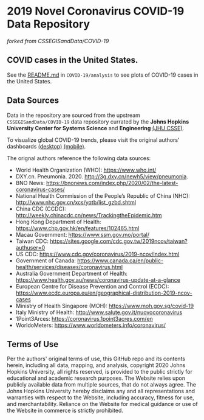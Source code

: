 # 2019 Novel Coronavirus COVID-19 Data Repository
_forked from CSSEGISandData/COVID-19_

## COVID cases in the United States.
See the [README.md](./analysis/README.md) in `COVID-19/analysis` to see plots of 
COVID-19 cases in the United States.

## Data Sources

Data in the repository are sourced from the upstream `CSSEGISandData/COVID-19` 
data repository currated by the __Johns Hopkins University Center for 
Systems Science__ and __Engineering__ [(JHU CSSE)](https://systems.jhu.edu/).  

To visualize global COVID-19 trends, please visit the original authors' dashboards
[(desktop)](https://www.arcgis.com/apps/opsdashboard/index.html#/bda7594740fd40299423467b48e9ecf6)
[(mobile)](http://www.arcgis.com/apps/opsdashboard/index.html#/85320e2ea5424dfaaa75ae62e5c06e61).  

The orignal authors reference the following data sources:  

* World Health Organization (WHO): https://www.who.int/ <br>
* DXY.cn. Pneumonia. 2020. http://3g.dxy.cn/newh5/view/pneumonia.  <br>
* BNO News: https://bnonews.com/index.php/2020/02/the-latest-coronavirus-cases/  <br>
* National Health Commission of the People’s Republic of China (NHC): <br>
 http://www.nhc.gov.cn/xcs/yqtb/list_gzbd.shtml <br>
* China CDC (CCDC): http://weekly.chinacdc.cn/news/TrackingtheEpidemic.htm <br>
* Hong Kong Department of Health: https://www.chp.gov.hk/en/features/102465.html <br>
* Macau Government: https://www.ssm.gov.mo/portal/ <br>
* Taiwan CDC: https://sites.google.com/cdc.gov.tw/2019ncov/taiwan?authuser=0 <br>
* US CDC: https://www.cdc.gov/coronavirus/2019-ncov/index.html <br>
* Government of Canada: https://www.canada.ca/en/public-health/services/diseases/coronavirus.html <br>
* Australia Government Department of Health: https://www.health.gov.au/news/coronavirus-update-at-a-glance <br>
* European Centre for Disease Prevention and Control (ECDC): https://www.ecdc.europa.eu/en/geographical-distribution-2019-ncov-cases 
* Ministry of Health Singapore (MOH): https://www.moh.gov.sg/covid-19
* Italy Ministry of Health: http://www.salute.gov.it/nuovocoronavirus
* 1Point3Arces: https://coronavirus.1point3acres.com/en
* WorldoMeters: https://www.worldometers.info/coronavirus/

## Terms of Use

Per the authors' original terms of use, this GitHub repo and its contents herein, 
including all data, mapping, and analysis, copyright 2020 Johns Hopkins University, 
all rights reserved, is provided to the public strictly for educational and academic 
research purposes.  The Website relies upon publicly available data from multiple sources, 
that do not always agree. The Johns Hopkins University hereby disclaims any and all 
representations and warranties with respect to the Website, including accuracy, 
fitness for use, and merchantability.  Reliance on the Website for medical guidance 
or use of the Website in commerce is strictly prohibited.
